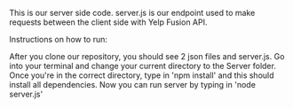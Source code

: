 This is our server side code. 
server.js is our endpoint used to make requests between the client side with Yelp Fusion API.



Instructions on how to run: 

After you clone our repository, you should see 2 json files and server.js. 
Go into your terminal and change your current directory to the Server folder.
Once you're in the correct directory, type in 'npm install' and this should install all dependencies.
Now you can run server by typing in 'node server.js' 


